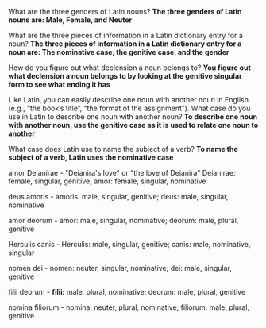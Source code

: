 What are the three genders of Latin nouns? **The three genders of Latin nouns are: Male, Female, and Neuter**

What are the three pieces of information in a Latin dictionary entry for a noun? **The three pieces of information in a Latin dictionary entry for a noun are: The nominative case, the genitive case, and the gender**

How do you figure out what declension a noun belongs to? **You figure out what declension a noun belongs to by looking at the genitive singular form to see what ending it has**

Like Latin, you can easily describe one noun with another noun in English (e.g., “the book’s title”, “the format of the assignment”). What case do you use in Latin to describe one noun with another noun? **To describe one noun with another noun, use the genitive case as it is used to relate one noun to another**

What case does Latin use to name the subject of a verb? **To name the subject of a verb, Latin uses the nominative case**

amor Deianirae - "Deianira's love" or "the love of Deianira" Deianirae: female, singular, genitive; amor: female, singular, nominative

deus amoris - amoris: male, singular, genitive; deus: male, singular, nominative

amor deorum - amor: male, singular, nominative; deorum: male, plural, genitive

Herculis canis - Herculis: male, singular, genitive; canis: male, nominative, singular

nomen dei - nomen: neuter, singular, nominative; dei: male, singular, genitive

filii deorum - **filii:** male, plural, nominative; deorum: male, plural, genitive

nomina filiorum - nomina: neuter, plural, nominative; filiorum: male, plural, genitive
